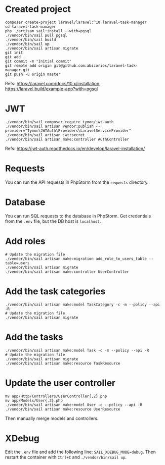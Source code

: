 # Created project
```shell
composer create-project laravel/laravel:^10 laravel-task-manager
cd laravel-task-manager
php ./artisan sail:install --with=pgsql
./vendor/bin/sail pull pgsql
./vendor/bin/sail build
./vendor/bin/sail up
./vendor/bin/sail artisan migrate
git init
git add .
git commit -m "Initial commit"
git remote add origin git@github.com:abicorios/laravel-task-manager.git
git push -u origin master
```
Refs: https://laravel.com/docs/10.x/installation, https://laravel.build/example-app?with=pgsql

# JWT
```shell
./vendor/bin/sail composer require tymon/jwt-auth
./vendor/bin/sail artisan vendor:publish --provider="Tymon\JWTAuth\Providers\LaravelServiceProvider"
./vendor/bin/sail artisan jwt:secret
./vendor/bin/sail artisan make:controller AuthController
```
Refs: https://jwt-auth.readthedocs.io/en/develop/laravel-installation/

# Requests
You can run the API requests in PhpStorm from the `requests` directory.

# Database
You can run SQL requests to the database in PhpStorm. Get credentials from the `.env` file, but the DB host is `localhost`.

# Add roles
```shell
# Update the migration file
./vendor/bin/sail artisan make:migration add_role_to_users_table --table=users
./vendor/bin/sail artisan migrate
./vendor/bin/sail artisan make:controller UserController
```

# Add the task categories
```shell
./vendor/bin/sail artisan make:model TaskCategory -c -m --policy --api -R
# Update the migration file
./vendor/bin/sail artisan migrate
```

# Add the tasks
```shell
./vendor/bin/sail artisan make:model Task -c -m --policy --api -R
# Update the migration file
./vendor/bin/sail artisan migrate
./vendor/bin/sail artisan make:resource TaskResource
```

# Update the user controller
```shell
mv app/Http/Controllers/UserController{,2}.php
mv app/Models/User{,2}.php
./vendor/bin/sail artisan make:model User -c --policy --api -R
./vendor/bin/sail artisan make:resource UserResource
```
Then manually merge models and controllers.

# XDebug
Edit the `.env` file and add the following line: `SAIL_XDEBUG_MODE=debug`. Then restart the container with `Ctrl+C` and `./vendor/bin/sail up`.
